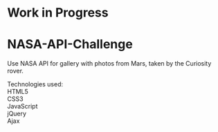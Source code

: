 # Work in Progress

# NASA-API-Challenge
Use NASA API for gallery with photos from Mars, taken by the Curiosity rover.

Technologies used:<br>
HTML5<br>
CSS3<br>
JavaScript<br>
jQuery<br>
Ajax<br>

